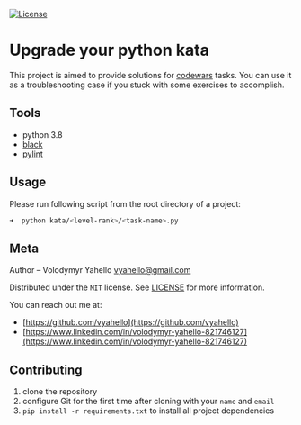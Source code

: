 [![License](https://img.shields.io/badge/license-MIT-green.svg)](LICENSE.md)

# Upgrade your python kata

This project is aimed to provide solutions for [codewars](https://www.codewars.com) tasks.
You can use it as a troubleshooting case if you stuck with some exercises to accomplish.

## Tools
- python 3.8
- [black](https://black.readthedocs.io/en/stable/)
- [pylint](https://www.pylint.org/)

## Usage

Please run following script from the root directory of a project:
```bash
➜  python kata/<level-rank>/<task-name>.py
```

## Meta

Author – Volodymyr Yahello vyahello@gmail.com

Distributed under the `MIT` license. See [LICENSE](LICENSE.md) for more information.

You can reach out me at:
* [https://github.com/vyahello](https://github.com/vyahello)
* [https://www.linkedin.com/in/volodymyr-yahello-821746127](https://www.linkedin.com/in/volodymyr-yahello-821746127)

## Contributing
1. clone the repository
2. configure Git for the first time after cloning with your `name` and `email`
3. `pip install -r requirements.txt` to install all project dependencies

